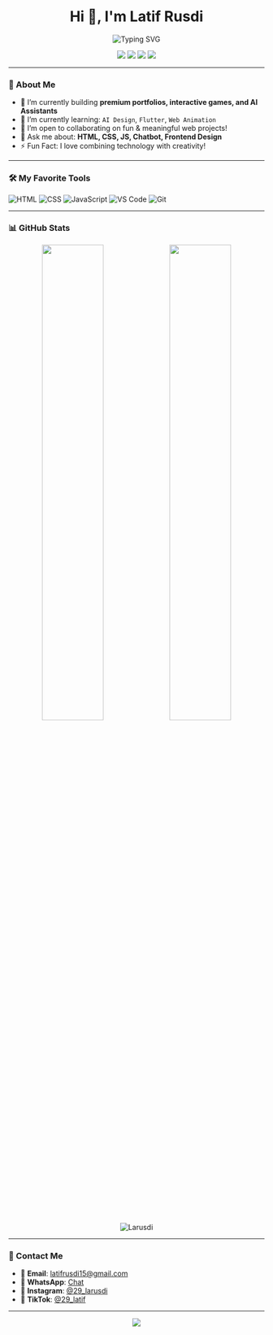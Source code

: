 <h1 align="center">Hi 👋, I'm Latif Rusdi</h1>
<p align="center">
  <img src="https://readme-typing-svg.demolab.com?font=Fira+Code&duration=3000&pause=1000&color=00E0FF&center=true&vCenter=true&width=435&lines=Frontend+Developer+2025;AI+Assistant+Builder;Interactive+Web+Design+Lover;Gamer+and+Thinker" alt="Typing SVG" />
</p>

<p align="center">
  <a href="https://www.youtube.com/@29_latif" target="_blank"><img src="https://img.shields.io/badge/YouTube-%23282c34?logo=youtube&logoColor=red&style=for-the-badge"/></a>
  <a href="https://www.instagram.com/29_larusdi" target="_blank"><img src="https://img.shields.io/badge/Instagram-%23282c34?logo=instagram&logoColor=pink&style=for-the-badge"/></a>
  <a href="https://www.tiktok.com/@29_latif" target="_blank"><img src="https://img.shields.io/badge/TikTok-%23282c34?logo=tiktok&logoColor=white&style=for-the-badge"/></a>
  <a href="mailto:latifrusdi15@gmail.com"><img src="https://img.shields.io/badge/Email-%23282c34?logo=gmail&logoColor=white&style=for-the-badge"/></a>
</p>

---

### 🚀 About Me

- 🔭 I’m currently building **premium portfolios, interactive games, and AI Assistants**
- 🌱 I’m currently learning: `AI Design`, `Flutter`, `Web Animation`
- 👯 I’m open to collaborating on fun & meaningful web projects!
- 💬 Ask me about: **HTML, CSS, JS, Chatbot, Frontend Design**
- ⚡ Fun Fact: I love combining technology with creativity!

---

### 🛠️ My Favorite Tools
![HTML](https://img.shields.io/badge/-HTML5-E34F26?style=flat-square&logo=html5&logoColor=white)
![CSS](https://img.shields.io/badge/-CSS3-1572B6?style=flat-square&logo=css3)
![JavaScript](https://img.shields.io/badge/-JavaScript-F7DF1E?style=flat-square&logo=javascript&logoColor=black)
![VS Code](https://img.shields.io/badge/-VSCode-007ACC?style=flat-square&logo=visualstudiocode)
![Git](https://img.shields.io/badge/-Git-F05032?style=flat-square&logo=git&logoColor=white)

---

### 📊 GitHub Stats

<p align="center">
  <img src="https://github-readme-stats.vercel.app/api?username=Larusdi&show_icons=true&theme=tokyonight&hide_border=true&count_private=true" width="49%"/>
  <img src="https://github-readme-streak-stats.herokuapp.com/?user=Larusdi&theme=tokyonight&hide_border=true" width="49%" />
</p>

<p align="center">
  <img src="https://komarev.com/ghpvc/?username=Larusdi&label=Profile%20views&color=blue&style=flat" alt="Larusdi" />
</p>

---

### 💬 Contact Me

- 📧 **Email**: latifrusdi15@gmail.com  
- 📱 **WhatsApp**: [Chat](https://wa.me/6282389160273)  
- 📸 **Instagram**: [@29_larusdi](https://www.instagram.com/29_larusdi)  
- 🎵 **TikTok**: [@29_latif](https://www.tiktok.com/@29_latif)

---

<div align="center">
  <img src="https://capsule-render.vercel.app/api?type=waving&color=0:00c6ff,100:0072ff&height=100&section=footer"/>
</div>
